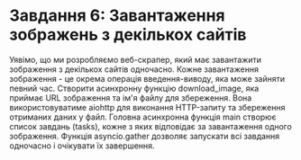 # Завдання 6: Завантаження зображень з декількох сайтів

Уявімо, що ми розробляємо веб-скрапер, який має завантажити зображення з декількох сайтів одночасно. Кожне завантаження зображення - це окрема операція введення-виводу, яка може зайняти певний час.
Створити асинхронну функцію download_image, яка приймає URL зображення та ім'я файлу для збереження. Вона використовуватиме aiohttp для виконання HTTP-запиту та збереження отриманих даних у файл.
Головна асинхронна функція main створює список завдань (tasks), кожне з яких відповідає за завантаження одного зображення. Функція asyncio.gather дозволяє запускати всі завдання одночасно і очікувати їх завершення.
